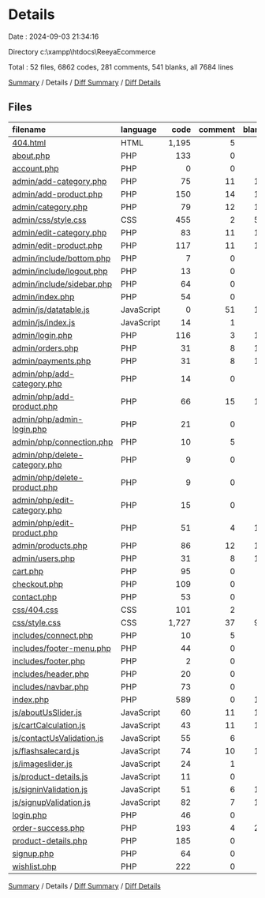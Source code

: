 # Details

Date : 2024-09-03 21:34:16

Directory c:\\xampp\\htdocs\\ReeyaEcommerce

Total : 52 files,  6862 codes, 281 comments, 541 blanks, all 7684 lines

[Summary](results.md) / Details / [Diff Summary](diff.md) / [Diff Details](diff-details.md)

## Files
| filename | language | code | comment | blank | total |
| :--- | :--- | ---: | ---: | ---: | ---: |
| [404.html](/404.html) | HTML | 1,195 | 5 | 8 | 1,208 |
| [about.php](/about.php) | PHP | 133 | 0 | 8 | 141 |
| [account.php](/account.php) | PHP | 0 | 0 | 1 | 1 |
| [admin/add-category.php](/admin/add-category.php) | PHP | 75 | 11 | 11 | 97 |
| [admin/add-product.php](/admin/add-product.php) | PHP | 150 | 14 | 17 | 181 |
| [admin/category.php](/admin/category.php) | PHP | 79 | 12 | 16 | 107 |
| [admin/css/style.css](/admin/css/style.css) | CSS | 455 | 2 | 58 | 515 |
| [admin/edit-category.php](/admin/edit-category.php) | PHP | 83 | 11 | 12 | 106 |
| [admin/edit-product.php](/admin/edit-product.php) | PHP | 117 | 11 | 14 | 142 |
| [admin/include/bottom.php](/admin/include/bottom.php) | PHP | 7 | 0 | 3 | 10 |
| [admin/include/logout.php](/admin/include/logout.php) | PHP | 13 | 0 | 3 | 16 |
| [admin/include/sidebar.php](/admin/include/sidebar.php) | PHP | 64 | 0 | 5 | 69 |
| [admin/index.php](/admin/index.php) | PHP | 54 | 0 | 7 | 61 |
| [admin/js/datatable.js](/admin/js/datatable.js) | JavaScript | 0 | 51 | 12 | 63 |
| [admin/js/index.js](/admin/js/index.js) | JavaScript | 14 | 1 | 7 | 22 |
| [admin/login.php](/admin/login.php) | PHP | 116 | 3 | 16 | 135 |
| [admin/orders.php](/admin/orders.php) | PHP | 31 | 8 | 13 | 52 |
| [admin/payments.php](/admin/payments.php) | PHP | 31 | 8 | 13 | 52 |
| [admin/php/add-category.php](/admin/php/add-category.php) | PHP | 14 | 0 | 6 | 20 |
| [admin/php/add-product.php](/admin/php/add-product.php) | PHP | 66 | 15 | 18 | 99 |
| [admin/php/admin-login.php](/admin/php/admin-login.php) | PHP | 21 | 0 | 6 | 27 |
| [admin/php/connection.php](/admin/php/connection.php) | PHP | 10 | 5 | 4 | 19 |
| [admin/php/delete-category.php](/admin/php/delete-category.php) | PHP | 9 | 0 | 0 | 9 |
| [admin/php/delete-product.php](/admin/php/delete-product.php) | PHP | 9 | 0 | 0 | 9 |
| [admin/php/edit-category.php](/admin/php/edit-category.php) | PHP | 15 | 0 | 5 | 20 |
| [admin/php/edit-product.php](/admin/php/edit-product.php) | PHP | 51 | 4 | 10 | 65 |
| [admin/products.php](/admin/products.php) | PHP | 86 | 12 | 16 | 114 |
| [admin/users.php](/admin/users.php) | PHP | 31 | 8 | 13 | 52 |
| [cart.php](/cart.php) | PHP | 95 | 0 | 4 | 99 |
| [checkout.php](/checkout.php) | PHP | 109 | 0 | 1 | 110 |
| [contact.php](/contact.php) | PHP | 53 | 0 | 2 | 55 |
| [css/404.css](/css/404.css) | CSS | 101 | 2 | 4 | 107 |
| [css/style.css](/css/style.css) | CSS | 1,727 | 37 | 92 | 1,856 |
| [includes/connect.php](/includes/connect.php) | PHP | 10 | 5 | 4 | 19 |
| [includes/footer-menu.php](/includes/footer-menu.php) | PHP | 44 | 0 | 1 | 45 |
| [includes/footer.php](/includes/footer.php) | PHP | 2 | 0 | 0 | 2 |
| [includes/header.php](/includes/header.php) | PHP | 20 | 0 | 5 | 25 |
| [includes/navbar.php](/includes/navbar.php) | PHP | 73 | 0 | 1 | 74 |
| [index.php](/index.php) | PHP | 589 | 0 | 13 | 602 |
| [js/aboutUsSlider.js](/js/aboutUsSlider.js) | JavaScript | 60 | 11 | 14 | 85 |
| [js/cartCalculation.js](/js/cartCalculation.js) | JavaScript | 43 | 11 | 10 | 64 |
| [js/contactUsValidation.js](/js/contactUsValidation.js) | JavaScript | 55 | 6 | 9 | 70 |
| [js/flashsalecard.js](/js/flashsalecard.js) | JavaScript | 74 | 10 | 11 | 95 |
| [js/imageslider.js](/js/imageslider.js) | JavaScript | 24 | 1 | 4 | 29 |
| [js/product-details.js](/js/product-details.js) | JavaScript | 11 | 0 | 2 | 13 |
| [js/signinValidation.js](/js/signinValidation.js) | JavaScript | 51 | 6 | 13 | 70 |
| [js/signupValidation.js](/js/signupValidation.js) | JavaScript | 82 | 7 | 11 | 100 |
| [login.php](/login.php) | PHP | 46 | 0 | 0 | 46 |
| [order-success.php](/order-success.php) | PHP | 193 | 4 | 25 | 222 |
| [product-details.php](/product-details.php) | PHP | 185 | 0 | 6 | 191 |
| [signup.php](/signup.php) | PHP | 64 | 0 | 1 | 65 |
| [wishlist.php](/wishlist.php) | PHP | 222 | 0 | 6 | 228 |

[Summary](results.md) / Details / [Diff Summary](diff.md) / [Diff Details](diff-details.md)